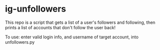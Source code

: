 # ig-unfollowers
This repo is a script that gets a list of a user's followers and following, then prints a list of accounts that don't follow the user back!

To use: enter valid login info, and username of target account, into unfollowers.py
